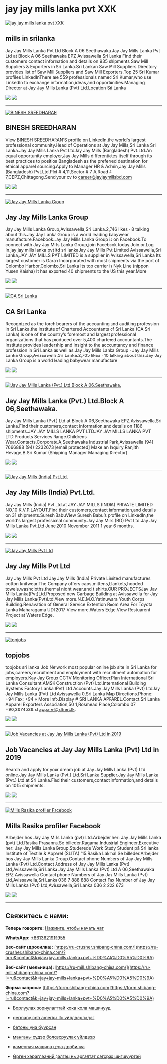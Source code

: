 # jay jay mills lanka pvt ХХК

<a href="https://swt.shibang-china.com/?l=ru&img&k=jay+jay+mills+lanka+pvt+%D0%A5%D0%A5%D0%9A" target="_blank">![jay jay mills lanka pvt ХХК](http://static.shibang-china.com/all-800x300/113.jpg)</a>

## mills in srilanka
Jay Jay Mills Lanka Pvt Ltd Block A 06 Seethawaka.Jay Jay Mills Lanka Pvt Ltd at Block A 06 Seethawaka EPZ Avissawella Sri Lanka Find their customers contact information and details on 935 shipments Saw Mill Suppliers &amp; Exporters in Sri Lanka.Sri Lankan Saw Mill Suppliers Directory provides list of Saw Mill Suppliers and Saw Mill Exporters.Top 25 Sri Kumar profiles LinkedInThere are 559 professionals named Sri Kumar,who use LinkedIn to exchange information,ideas,and opportunities.Managing Director at Jay Jay Mills Lanka (Pvt) Ltd.Location Sri Lanka


<a href="https://whatsapp.shibangsoft.com/WhatsApp.php" target="_blank" title="WhatsApp">![](http://static.shibang-china.com/icon/whatsapp.png)</a> <a href="https://swt.shibang-china.com/?l=ru&icon&k=jay+jay+mills+lanka+pvt+%D0%A5%D0%A5%D0%9A" target="_blank">![](http://static.shibang-china.com/icon/chat-ru.png)</a>

---

<a href="https://swt.shibang-china.com/?l=ru&img&k=jay+jay+mills+lanka+pvt+%D0%A5%D0%A5%D0%9A" target="_blank">![BINESH SREEDHARAN](http://static.shibang-china.com/all-800x300/273.jpg)</a>

## BINESH SREEDHARAN
View BINESH SREEDHARAN’S profile on LinkedIn,the world's largest professional community.Head of Operations at Jay Jay Mills,Sri Lanka Sri Lanka.Jay Jay Mills Lanka Pvt LtdJay Jay Mills (Bangladesh) Pvt.Ltd.An equal opportunity employer,Jay Jay Mills differentiates itself through its best practices to position Bangladesh as the preferred destination for ethical apparel sourcing.Apply to Manager HR &amp; Admin,Jay Jay Mills (Bangladesh) Pvt.Ltd.Plot # 4,11,Sector # 7 A,Road # 7,CEPZ,Chittagong.Send your cv to career@jayjaymillsbd.com


<a href="https://whatsapp.shibangsoft.com/WhatsApp.php" target="_blank" title="WhatsApp">![](http://static.shibang-china.com/icon/whatsapp.png)</a> <a href="https://swt.shibang-china.com/?l=ru&icon&k=jay+jay+mills+lanka+pvt+%D0%A5%D0%A5%D0%9A" target="_blank">![](http://static.shibang-china.com/icon/chat-ru.png)</a>

---

<a href="https://swt.shibang-china.com/?l=ru&img&k=jay+jay+mills+lanka+pvt+%D0%A5%D0%A5%D0%9A" target="_blank">![Jay Jay Mills Lanka Group](http://static.shibang-china.com/all-800x300/617.jpg)</a>

## Jay Jay Mills Lanka Group
Jay Jay Mills Lanka Group,Avissawella,Sri Lanka.2,746 likes &#183; 8 talking about this.Jay Jay Lanka Group is a world leading babywear manufacture.Facebook.Jay Jay Mills Lanka Group is on Facebook.To connect with Jay Jay Mills Lanka Group,join Facebook today.Join.or.Log In.jay jay mills lanka pvt ltd sri lankaJay Jay Mills Pvt Limited Avissawella,Sri Lanka,JAY JAY MILLS PVT LIMITED is a supplier in Avissawella,Sri Lanka Its largest customer is Garan Incorporated with most shipments via the port of Colombo Harbor,Colombo,Sri Lanka Its top carrier is Nyk Line (nippon Yusen Kaisha) It has exported 40 shipments to the US this year.More


<a href="https://whatsapp.shibangsoft.com/WhatsApp.php" target="_blank" title="WhatsApp">![](http://static.shibang-china.com/icon/whatsapp.png)</a> <a href="https://swt.shibang-china.com/?l=ru&icon&k=jay+jay+mills+lanka+pvt+%D0%A5%D0%A5%D0%9A" target="_blank">![](http://static.shibang-china.com/icon/chat-ru.png)</a>

---

<a href="https://swt.shibang-china.com/?l=ru&img&k=jay+jay+mills+lanka+pvt+%D0%A5%D0%A5%D0%9A" target="_blank">![CA Sri Lanka](http://static.shibang-china.com/all-800x300/446.jpg)</a>

## CA Sri Lanka
Recognized as the torch bearers of the accounting and auditing profession in Sri Lanka,the institute of Chartered Accountants of Sri Lanka (CA Sri Lanka) is one of the country’s foremost and largest professional organizations that has produced over 5,400 chartered accountants.The Institute provides leadership and insight to the accountancy and finance profession in Sri Lanka as well as.Jay Jay Mills Lanka Group&nbsp;&#0183;&#32;Jay Jay Mills Lanka Group,Avissawella,Sri Lanka.2,765 likes &#183; 10 talking about this.Jay Jay Lanka Group is a world leading babywear manufacture


<a href="https://whatsapp.shibangsoft.com/WhatsApp.php" target="_blank" title="WhatsApp">![](http://static.shibang-china.com/icon/whatsapp.png)</a> <a href="https://swt.shibang-china.com/?l=ru&icon&k=jay+jay+mills+lanka+pvt+%D0%A5%D0%A5%D0%9A" target="_blank">![](http://static.shibang-china.com/icon/chat-ru.png)</a>

---

<a href="https://swt.shibang-china.com/?l=ru&img&k=jay+jay+mills+lanka+pvt+%D0%A5%D0%A5%D0%9A" target="_blank">![Jay Jay Mills Lanka (Pvt.) Ltd.Block A 06,Seethawaka.](http://static.shibang-china.com/all-800x300/126.jpg)</a>

## Jay Jay Mills Lanka (Pvt.) Ltd.Block A 06,Seethawaka.
Jay Jay Mills Lanka (Pvt.) Ltd.at Block A 06,Seethawaka EPZ,Avissawella,Sri Lanka.Find their customers,contact information,and details on 1186 shipments.JAY JAY MILLS LANKA PVT LTDJAY JAY MILLS LANKA PVT LTD.Products Services Range.Childrens Wear.Contacts.Corporate.A,Seethawaka Industrial Park,Avissawella (94) 7666888 (94) 2232673 [email protected] Make an Inquiry.Ranjith Hevage,B.Sri Kumar (Shipping Manager Managing Director)


<a href="https://whatsapp.shibangsoft.com/WhatsApp.php" target="_blank" title="WhatsApp">![](http://static.shibang-china.com/icon/whatsapp.png)</a> <a href="https://swt.shibang-china.com/?l=ru&icon&k=jay+jay+mills+lanka+pvt+%D0%A5%D0%A5%D0%9A" target="_blank">![](http://static.shibang-china.com/icon/chat-ru.png)</a>

---

<a href="https://swt.shibang-china.com/?l=ru&img&k=jay+jay+mills+lanka+pvt+%D0%A5%D0%A5%D0%9A" target="_blank">![Jay Jay Mills (India) Pvt.Ltd.](http://static.shibang-china.com/all-800x300/796.jpg)</a>

## Jay Jay Mills (India) Pvt.Ltd.
Jay Jay Mills (India) Pvt.Ltd.at JAY JAY MILLS (INDIA) PRIVATE LIMITED NO.10 K.V.P.LAYOUT.Find their customers,contact information,and details on 31 shipments.Suresh BabuView Suresh Babu’s profile on LinkedIn,the world's largest professional community.Jay Jay Mills (BD) Pvt Ltd.Jay Jay Mills Lanka Pvt.Ltd June 2010 November 2011 1 year 6 months.


<a href="https://whatsapp.shibangsoft.com/WhatsApp.php" target="_blank" title="WhatsApp">![](http://static.shibang-china.com/icon/whatsapp.png)</a> <a href="https://swt.shibang-china.com/?l=ru&icon&k=jay+jay+mills+lanka+pvt+%D0%A5%D0%A5%D0%9A" target="_blank">![](http://static.shibang-china.com/icon/chat-ru.png)</a>

---

<a href="https://swt.shibang-china.com/?l=ru&img&k=jay+jay+mills+lanka+pvt+%D0%A5%D0%A5%D0%9A" target="_blank">![Jay Jay Mills Pvt Ltd](http://static.shibang-china.com/all-800x300/5.jpg)</a>

## Jay Jay Mills Pvt Ltd
Jay Jay Mills Pvt Ltd Jay Jay Mills (India) Private Limited manufactures cotton knitwear.The Company offers caps,mittens,blankets,hooded towels,washcloths,thermal night wear,and t shirts.OUR PROJECTSJay Jay Mills Lanka(Pvt)Ltd.Proposed new Garbage Building at Avissawella for Jay Jay Mills Lanka(Pvt)Ltd.View more.N.E.M.O.Yatinuwara Youth Corps Building.Renavation of General Service Extention Room Area For Toyota Lanka Maharagama UDI 2017 View more.Waters Edge.View Restuarent Project at Waters Edge.


<a href="https://whatsapp.shibangsoft.com/WhatsApp.php" target="_blank" title="WhatsApp">![](http://static.shibang-china.com/icon/whatsapp.png)</a> <a href="https://swt.shibang-china.com/?l=ru&icon&k=jay+jay+mills+lanka+pvt+%D0%A5%D0%A5%D0%9A" target="_blank">![](http://static.shibang-china.com/icon/chat-ru.png)</a>

---

<a href="https://swt.shibang-china.com/?l=ru&img&k=jay+jay+mills+lanka+pvt+%D0%A5%D0%A5%D0%9A" target="_blank">![topjobs](http://static.shibang-china.com/all-800x300/592.jpg)</a>

## topjobs
topjobs sri lanka Job Network most popular online job site in Sri Lanka for jobs,careers,recruitment and employment with recruitment automation for employers.Kay Jay Group CCTV Monitoring Officer.Plan International Sri Lanka Consultant.AMSK Construction (Pvt) Ltd.International Building Systems Factory Lanka (Pvt) Ltd Accounts.Jay Jay Mills Lanka (Pvt) LtdJay Jay Mills Lanka (Pvt) Ltd.Avissawella 0,Sri Lanka Map Directions.Phone: +94 Fax: +94 &#187; More Info.Display # SRI LANKA APPAREL.Contact.Sri Lanka Apparel Exporters Association,50 1,Rosmead Place,Colombo 07 +90,2674528.sl apparel@sltnet.lk.


<a href="https://whatsapp.shibangsoft.com/WhatsApp.php" target="_blank" title="WhatsApp">![](http://static.shibang-china.com/icon/whatsapp.png)</a> <a href="https://swt.shibang-china.com/?l=ru&icon&k=jay+jay+mills+lanka+pvt+%D0%A5%D0%A5%D0%9A" target="_blank">![](http://static.shibang-china.com/icon/chat-ru.png)</a>

---

<a href="https://swt.shibang-china.com/?l=ru&img&k=jay+jay+mills+lanka+pvt+%D0%A5%D0%A5%D0%9A" target="_blank">![Job Vacancies at Jay Jay Mills Lanka (Pvt) Ltd in 2019](http://static.shibang-china.com/all-800x300/1056.jpg)</a>

## Job Vacancies at Jay Jay Mills Lanka (Pvt) Ltd in 2019
Search and apply for your dream job at Jay Jay Mills Lanka (Pvt) Ltd online.Jay Jay Mills Lanka (Pvt.) Ltd.Sri Lanka Supplier.Jay Jay Mills Lanka (Pvt.) Ltd.at Sri Lanka.Find their customers,contact information,and details on 1015 shipments.


<a href="https://whatsapp.shibangsoft.com/WhatsApp.php" target="_blank" title="WhatsApp">![](http://static.shibang-china.com/icon/whatsapp.png)</a> <a href="https://swt.shibang-china.com/?l=ru&icon&k=jay+jay+mills+lanka+pvt+%D0%A5%D0%A5%D0%9A" target="_blank">![](http://static.shibang-china.com/icon/chat-ru.png)</a>

---

<a href="https://swt.shibang-china.com/?l=ru&img&k=jay+jay+mills+lanka+pvt+%D0%A5%D0%A5%D0%9A" target="_blank">![Mills Rasika profiler Facebook](http://static.shibang-china.com/all-800x300/308.jpg)</a>

## Mills Rasika profiler Facebook
Arbejder hos Jay Jay Mills Lanka (pvt) Ltd.Arbejder her: Jay Jay Mills Lanka (pvt) Ltd.Rasika Prasanna.Se billeder.Ragama.Industrial Engineer,Executive her: Jay Jay Mills Lanka Group.Studerede Work Study Student p&#229; Sri lanka Institute of Textile &amp; Apparel (SLITA) '15.Rasika Lakmal.Se billeder.Arbejder hos Jay Jay Mills Lanka Group.Contact phone Numbers of Jay Jay Mills Lanka (Pvt) Ltd.Contact Address of Jay Jay Mills Lanka (Pvt) Ltd,Avissawella,Sri Lanka Jay Jay Mills Lanka (Pvt) Ltd A 06,Seethawaka EPZ Avissawella Contact phone Numbers of Jay Jay Mills Lanka (Pvt) Ltd,Avissawella,Sri Lanka 036 7 888 888 Contact Fax Number of Jay Jay Mills Lanka (Pvt) Ltd,Avissawella,Sri Lanka 036 2 232 673


<a href="https://whatsapp.shibangsoft.com/WhatsApp.php" target="_blank" title="WhatsApp">![](http://static.shibang-china.com/icon/whatsapp.png)</a> <a href="https://swt.shibang-china.com/?l=ru&icon&k=jay+jay+mills+lanka+pvt+%D0%A5%D0%A5%D0%9A" target="_blank">![](http://static.shibang-china.com/icon/chat-ru.png)</a>

---
## Свяжитесь с нами:

**Теперь говорите:** [Нажмите, чтобы начать чат](https://swt.shibang-china.com?l=ru&contact&k=jay+jay+mills+lanka+pvt+%D0%A5%D0%A5%D0%9A)

**WhatsApp:**  [+8613621919955](https://whatsapp.shibangsoft.com/WhatsApp.php)

**Веб-сайт (дробилка):** [https://ru-crusher.shibang-china.com/](https://ru-crusher.shibang-china.com/?l=ru&contact&k=jay+jay+mills+lanka+pvt+%D0%A5%D0%A5%D0%9A)

**Веб-сайт (мельница):** [https://ru-mill.shibang-china.com/](https://ru-mill.shibang-china.com/?l=ru&contact&k=jay+jay+mills+lanka+pvt+%D0%A5%D0%A5%D0%9A)

**Форма запроса:** [https://form.shibang-china.com](https://form.shibang-china.com?l=ru&contact&k=jay+jay+mills+lanka+pvt+%D0%A5%D0%A5%D0%9A)

* [Борлуулах зориулалттай кока кола машинууд](../126/%D0%91%D0%BE%D1%80%D0%BB%D1%83%D1%83%D0%BB%D0%B0%D1%85%20%D0%B7%D0%BE%D1%80%D0%B8%D1%83%D0%BB%D0%B0%D0%BB%D1%82%D1%82%D0%B0%D0%B9%20%D0%BA%D0%BE%D0%BA%D0%B0%20%D0%BA%D0%BE%D0%BB%D0%B0%20%D0%BC%D0%B0%D1%88%D0%B8%D0%BD%D1%83%D1%83%D0%B4.md)

* [germany cnh america llc үйлдвэрлэдэг](../128/germany%20cnh%20america%20llc%20%D2%AF%D0%B9%D0%BB%D0%B4%D0%B2%D1%8D%D1%80%D0%BB%D1%8D%D0%B4%D1%8D%D0%B3.md)

* [бетоны үнэ буурсан](../130/%D0%B1%D0%B5%D1%82%D0%BE%D0%BD%D1%8B%20%D2%AF%D0%BD%D1%8D%20%D0%B1%D1%83%D1%83%D1%80%D1%81%D0%B0%D0%BD.md)

* [манганы хүдэр боловсруулах үйлдвэр](../130/%D0%BC%D0%B0%D0%BD%D0%B3%D0%B0%D0%BD%D1%8B%20%D1%85%D2%AF%D0%B4%D1%8D%D1%80%20%D0%B1%D0%BE%D0%BB%D0%BE%D0%B2%D1%81%D1%80%D1%83%D1%83%D0%BB%D0%B0%D1%85%20%D2%AF%D0%B9%D0%BB%D0%B4%D0%B2%D1%8D%D1%80.md)

* [каменная машина цена дробилка](../130/%D0%BA%D0%B0%D0%BC%D0%B5%D0%BD%D0%BD%D0%B0%D1%8F%20%D0%BC%D0%B0%D1%88%D0%B8%D0%BD%D0%B0%20%D1%86%D0%B5%D0%BD%D0%B0%20%D0%B4%D1%80%D0%BE%D0%B1%D0%B8%D0%BB%D0%BA%D0%B0.md)

* [Өргөн хэрэглээний дэлгэц нь эргэлтэт сэгсрэх шигшүүртэй](../128/%D3%A8%D1%80%D0%B3%D3%A9%D0%BD%20%D1%85%D1%8D%D1%80%D1%8D%D0%B3%D0%BB%D1%8D%D1%8D%D0%BD%D0%B8%D0%B9%20%D0%B4%D1%8D%D0%BB%D0%B3%D1%8D%D1%86%20%D0%BD%D1%8C%20%D1%8D%D1%80%D0%B3%D1%8D%D0%BB%D1%82%D1%8D%D1%82%20%D1%81%D1%8D%D0%B3%D1%81%D1%80%D1%8D%D1%85%20%D1%88%D0%B8%D0%B3%D1%88%D2%AF%D2%AF%D1%80%D1%82%D1%8D%D0%B9.md)